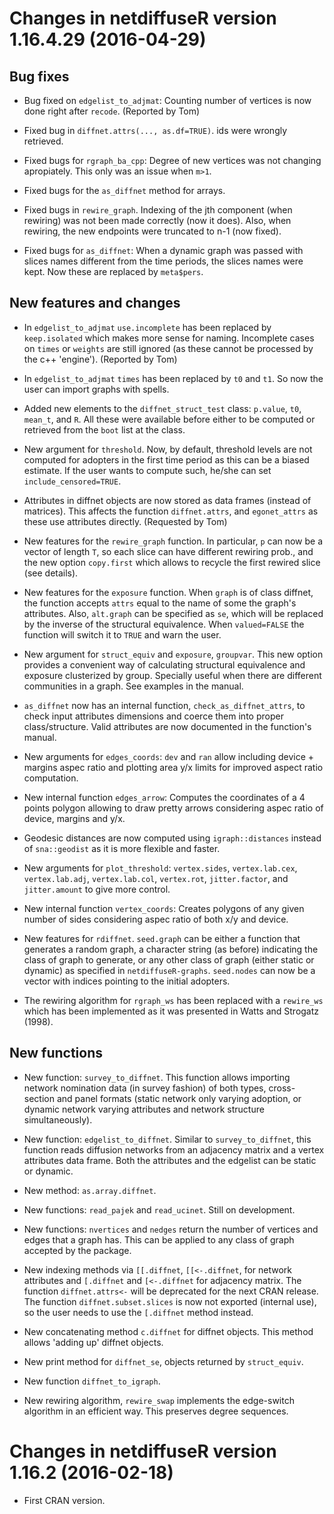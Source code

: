 # Changes in netdiffuseR version 1.16.4.29 (2016-04-29)

## Bug fixes

* Bug fixed on `edgelist_to_adjmat`: Counting number of vertices is now done
  right after `recode`. (Reported by Tom)

* Fixed bug in `diffnet.attrs(..., as.df=TRUE)`. ids were wrongly retrieved.

* Fixed bugs for `rgraph_ba_cpp`: Degree of new vertices was not changing apropiately.
  This only was an issue when `m>1`.
  
* Fixed bugs for the `as_diffnet` method for arrays.
  
* Fixed bugs in `rewire_graph`. Indexing of the jth component (when rewiring) was
  not been made correctly (now it does). Also, when rewiring, the new endpoints
  were truncated to n-1 (now fixed).
  
* Fixed bugs for `as_diffnet`: When a dynamic graph was passed with slices names
  different from the time periods, the slices names were kept. Now these are
  replaced by `meta$pers`.


## New features and changes

* In `edgelist_to_adjmat` `use.incomplete` has been replaced by `keep.isolated`
  which makes more sense for naming. Incomplete cases on `times` or `weights` are
  still ignored (as these cannot be processed by the c++ 'engine'). (Reported by Tom)
  
* In `edgelist_to_adjmat` `times` has been replaced by `t0` and `t1`. So now
  the user can import graphs with spells.
  
* Added new elements to the `diffnet_struct_test` class: `p.value`, `t0`,
  `mean_t`, and `R`. All these were available before either to be computed
  or retrieved from the `boot` list at the class.
  
* New argument for `threshold`. Now, by default, threshold levels are not computed
  for adopters in the first time period as this can be a biased estimate. If
  the user wants to compute such, he/she can set `include_censored=TRUE`.
  
* Attributes in diffnet objects are now stored as data frames (instead of
  matrices). This affects the function `diffnet.attrs`, and `egonet_attrs` as
  these use attributes directly. (Requested by Tom)

* New features for the `rewire_graph` function. In particular, `p` can now be
  a vector of length `T`, so each slice can have different rewiring prob., and
  the new option `copy.first` which allows to recycle the first rewired slice
  (see details).
  
* New features for the `exposure` function. When `graph` is of class diffnet, 
  the function accepts `attrs` equal to the name of some the graph's attributes.
  Also, `alt.graph` can be specified as `se`, which will be replaced by the
  inverse of the structural equivalence. When `valued=FALSE` the function will
  switch it to `TRUE` and warn the user.
  
* New argument for `struct_equiv` and `exposure`, `groupvar`. This new option
  provides a convenient way of calculating structural equivalence and
  exposure clusterized by group. Specially useful when there are different
  communities in a graph. See examples in the manual.
  
* `as_diffnet` now has an internal function, `check_as_diffnet_attrs`, to check
  input attributes dimensions and coerce them into proper class/structure. Valid
  attributes are now documented in the function's manual.
  
* New arguments for `edges_coords`: `dev` and `ran` allow including device +
  margins aspec ratio and plotting area y/x limits for improved aspect ratio
  computation.

* New internal function `edges_arrow`: Computes the coordinates of a 4 points
  polygon allowing to draw pretty arrows considering aspec ratio of device,
  margins and y/x.

* Geodesic distances are now computed using `igraph::distances` instead of
  `sna::geodist` as it is more flexible and faster.
  
* New arguments for `plot_threshold`: `vertex.sides`, `vertex.lab.cex`, `vertex.lab.adj`,
  `vertex.lab.col`, `vertex.rot`, `jitter.factor`, and `jitter.amount` to give
  more control.
  
* New internal function `vertex_coords`: Creates polygons of any given number of
  sides considering aspec ratio of both x/y and device.
  
* New features for `rdiffnet`. `seed.graph` can be either a function that generates
  a random graph, a character string (as before) indicating the class of graph
  to generate, or any other class of graph (either static or dynamic) as specified
  in `netdiffuseR-graphs`. `seed.nodes` can now be a vector with indices pointing
  to the initial adopters.
  
* The rewiring algorithm for `rgraph_ws` has been replaced with a `rewire_ws` which
  has been implemented as it was presented in Watts and Strogatz (1998).

## New functions

* New function: `survey_to_diffnet`. This function allows importing network
  nomination data (in survey fashion) of both types, cross-section and panel
  formats (static network only varying adoption, or dynamic network varying
  attributes and network structure simultaneously).
  
* New function: `edgelist_to_diffnet`. Similar to `survey_to_diffnet`, this
  function reads diffusion networks from an adjacency matrix and a vertex
  attributes data frame. Both the attributes and the edgelist can be static
  or dynamic.

* New method: `as.array.diffnet`.

* New functions: `read_pajek` and `read_ucinet`. Still on development.

* New functions: `nvertices` and `nedges` return the number of vertices and
  edges that a graph has. This can be applied to any class of graph accepted
  by the package.

* New indexing methods via `[[.diffnet`, `[[<-.diffnet`, for network attributes
  and `[.diffnet` and `[<-.diffnet` for adjacency matrix. The function
  `diffnet.attrs<-` will be deprecated for the next CRAN release. The function
  `diffnet.subset.slices` is now not exported (internal use), so the user
  needs to use the `[.diffnet` method instead.

* New concatenating method `c.diffnet` for diffnet objects. This method allows
  'adding up' diffnet objects.

* New print method for `diffnet_se`, objects returned by `struct_equiv`.

* New function `diffnet_to_igraph`.

* New rewiring algorithm, `rewire_swap` implements the edge-switch algorithm in
  an efficient way. This preserves degree sequences.


# Changes in netdiffuseR version 1.16.2 (2016-02-18)

* First CRAN version.



